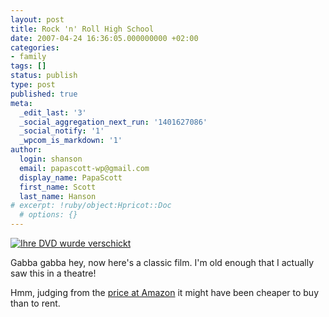 ```yaml
---
layout: post
title: Rock 'n' Roll High School
date: 2007-04-24 16:36:05.000000000 +02:00
categories:
- family
tags: []
status: publish
type: post
published: true
meta:
  _edit_last: '3'
  _social_aggregation_next_run: '1401627086'
  _social_notify: '1'
  _wpcom_is_markdown: '1'
author:
  login: shanson
  email: papascott-wp@gmail.com
  display_name: PapaScott
  first_name: Scott
  last_name: Hanson
# excerpt: !ruby/object:Hpricot::Doc
  # options: {}
---
```

<p><a href="http://www.amazon.de/Rock-n-Roll-High-School/dp/B000077VOC"><img src="http://www.papascott.de/wordpress/wp-content/uploads/2007/04/ihre-dvd-wurde-verschickt.jpg" alt="Ihre DVD wurde verschickt" /></a></p>
<p>Gabba gabba hey, now here's a classic film. I'm old enough that I actually saw this in a theatre!</p>
<p>Hmm, judging from the <a href="http://www.amazon.de/Rock-n-Roll-High-School/dp/B000077VOC">price at Amazon</a> it might have been cheaper to buy than to rent.</p>
